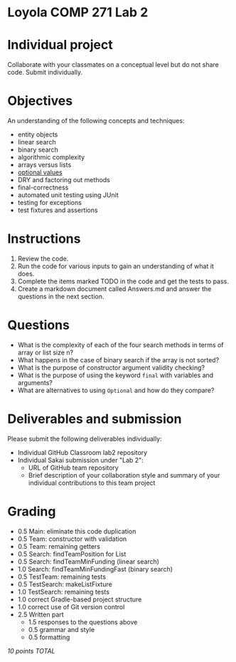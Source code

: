 # Loyola COMP 271 Lab 2

# Individual project

Collaborate with your classmates on a conceptual level but do not share code.
Submit individually.

# Objectives

An understanding of the following concepts and techniques:

- entity objects
- linear search
- binary search
- algorithmic complexity
- arrays versus lists
- [optional values](https://docs.oracle.com/javase/8/docs/api/java/util/Optional.html)
- DRY and factoring out methods
- final-correctness
- automated unit testing using JUnit
- testing for exceptions
- test fixtures and assertions

# Instructions

1. Review the code.
2. Run the code for various inputs to gain an understanding of what it does.
3. Complete the items marked TODO in the code and get the tests to pass.
4. Create a markdown document called Answers.md and answer the questions in the next section.

# Questions

- What is the complexity of each of the four search methods in terms of array or list size n?
- What happens in the case of binary search if the array is not sorted?
- What is the purpose of constructor argument validity checking?
- What is the purpose of using the keyword `final` with variables and arguments?
- What are alternatives to using `Optional` and how do they compare?

# Deliverables and submission

Please submit the following deliverables individually:

- Individual GitHub Classroom lab2 repository 
- Individual Sakai submission under "Lab 2":
  - URL of GitHub team repository
  - Brief description of your collaboration style and summary of your 
    individual contributions to this team project

# Grading

- 0.5 Main: eliminate this code duplication
- 0.5 Team: constructor with validation
- 0.5 Team: remaining getters
- 0.5 Search: findTeamPosition for List
- 0.5 Search: findTeamMinFunding (linear search)
- 1.0 Search: findTeamMinFundingFast (binary search)
- 0.5 TestTeam: remaining tests
- 0.5 TestSearch: makeListFixture
- 1.0 TestSearch: remaining tests
- 1.0 correct Gradle-based project structure
- 1.0 correct use of Git version control
- 2.5 Written part
  - 1.5 responses to the questions above
  - 0.5 grammar and style
  - 0.5 formatting

*10 points TOTAL*
